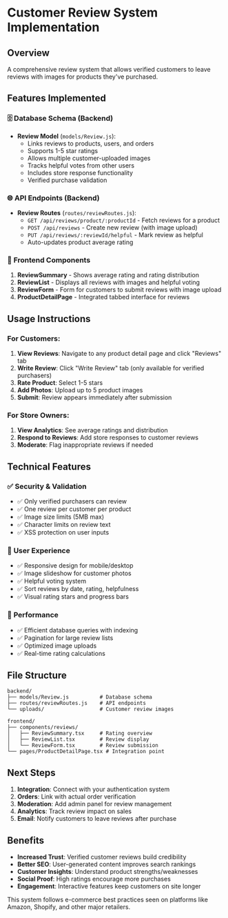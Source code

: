 # Customer Review System Implementation

## Overview
A comprehensive review system that allows verified customers to leave reviews with images for products they've purchased.

## Features Implemented

### 🗄️ **Database Schema (Backend)**
- **Review Model** (`models/Review.js`):
  - Links reviews to products, users, and orders
  - Supports 1-5 star ratings
  - Allows multiple customer-uploaded images
  - Tracks helpful votes from other users
  - Includes store response functionality
  - Verified purchase validation

### 🌐 **API Endpoints (Backend)**
- **Review Routes** (`routes/reviewRoutes.js`):
  - `GET /api/reviews/product/:productId` - Fetch reviews for a product
  - `POST /api/reviews` - Create new review (with image upload)
  - `PUT /api/reviews/:reviewId/helpful` - Mark review as helpful
  - Auto-updates product average rating

### 🎨 **Frontend Components**
1. **ReviewSummary** - Shows average rating and rating distribution
2. **ReviewList** - Displays all reviews with images and helpful voting
3. **ReviewForm** - Form for customers to submit reviews with image upload
4. **ProductDetailPage** - Integrated tabbed interface for reviews

## Usage Instructions

### For Customers:
1. **View Reviews**: Navigate to any product detail page and click "Reviews" tab
2. **Write Review**: Click "Write Review" tab (only available for verified purchasers)
3. **Rate Product**: Select 1-5 stars
4. **Add Photos**: Upload up to 5 product images
5. **Submit**: Review appears immediately after submission

### For Store Owners:
1. **View Analytics**: See average ratings and distribution
2. **Respond to Reviews**: Add store responses to customer reviews
3. **Moderate**: Flag inappropriate reviews if needed

## Technical Features

### ✅ **Security & Validation**
- ✅ Only verified purchasers can review
- ✅ One review per customer per product
- ✅ Image size limits (5MB max)
- ✅ Character limits on review text
- ✅ XSS protection on user inputs

### 📱 **User Experience**
- ✅ Responsive design for mobile/desktop
- ✅ Image slideshow for customer photos
- ✅ Helpful voting system
- ✅ Sort reviews by date, rating, helpfulness
- ✅ Visual rating stars and progress bars

### 🚀 **Performance**
- ✅ Efficient database queries with indexing
- ✅ Pagination for large review lists
- ✅ Optimized image uploads
- ✅ Real-time rating calculations

## File Structure
```
backend/
├── models/Review.js          # Database schema
├── routes/reviewRoutes.js    # API endpoints
└── uploads/                  # Customer review images

frontend/
├── components/reviews/
│   ├── ReviewSummary.tsx     # Rating overview
│   ├── ReviewList.tsx        # Review display
│   └── ReviewForm.tsx        # Review submission
└── pages/ProductDetailPage.tsx # Integration point
```

## Next Steps
1. **Integration**: Connect with your authentication system
2. **Orders**: Link with actual order verification
3. **Moderation**: Add admin panel for review management
4. **Analytics**: Track review impact on sales
5. **Email**: Notify customers to leave reviews after purchase

## Benefits
- **Increased Trust**: Verified customer reviews build credibility
- **Better SEO**: User-generated content improves search rankings
- **Customer Insights**: Understand product strengths/weaknesses
- **Social Proof**: High ratings encourage more purchases
- **Engagement**: Interactive features keep customers on site longer

This system follows e-commerce best practices seen on platforms like Amazon, Shopify, and other major retailers.
